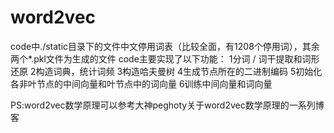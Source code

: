 # word2vec
code中./static目录下的文件中文停用词表（比较全面，有1208个停用词），其余两个*.pkl文件为生成的文件
code主要实现了以下功能：
1分词 / 词干提取和词形还原
2构造词典，统计词频
3构造哈夫曼树
4生成节点所在的二进制编码
5初始化各非叶节点的中间向量和叶节点中的词向量
6训练中间向量和词向量

PS:word2vec数学原理可以参考大神peghoty关于word2vec数学原理的一系列博客
